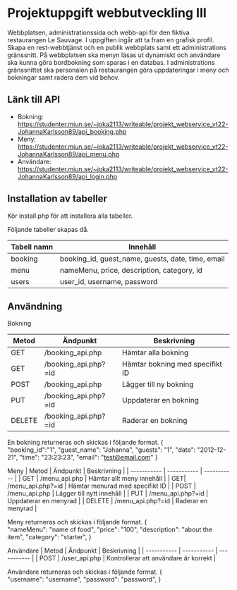# Projektuppgift webbutveckling III
Webbplatsen, administrationssida och
webb-api för den fiktiva restaurangen Le Sauvage.
I uppgiften ingår att ta fram en grafisk profil. Skapa en rest-webbtjänst och en
publik webbplats samt ett administrations gränssnitt. På webbplatsen ska menyn
läsas ut dynamiskt och användare ska kunna göra bordbokning som sparas i en
databas. I administrations gränssnittet ska personalen på restaurangen göra
uppdateringar i meny och bokningar samt radera dem vid behov. 

## Länk till API
- Bokning: https://studenter.miun.se/~joka2113/writeable/projekt_webservice_vt22-JohannaKarlsson89/api_booking.php
- Meny: https://studenter.miun.se/~joka2113/writeable/projekt_webservice_vt22-JohannaKarlsson89/api_menu.php
- Användare: https://studenter.miun.se/~joka2113/writeable/projekt_webservice_vt22-JohannaKarlsson89/api_login.php


## Installation av tabeller

Kör install.php för att installera alla tabeller. 

Följande tabeller skapas då. 

| Tabell namn | Innehåll |
| ----------- | ----------- |
| booking | booking_id, guest_name, guests, date, time, email |
| menu | nameMenu, price, description, category, id |
| users | user_id, username, password |

## Användning

Bokning

| Metod | Ändpunkt | Beskrivning |
| ----------- | ----------- | ----------- |
| GET | /booking_api.php | Hämtar alla bokning |
| GET| /booking_api.php?=id | Hämtar bokning med specifikt ID |
| POST | /booking_api.php | Lägger till ny bokning |
| PUT | /booking_api.php?=id | Uppdaterar en bokning |
| DELETE | /booking_api.php?=id | Raderar en bokning |

En bokning returneras och skickas i följande format. 
{    
    "booking_id":"1",
    "guest_name": "Johanna",
    "guests": "1",
    "date": "2012-12-21",
    "time": "23:23:23",
    "email": "test@email.com"
}


Meny
| Metod | Ändpunkt | Beskrivning |
| ----------- | ----------- | ----------- |
| GET | /menu_api.php | Hämtar allt meny innehåll |
| GET| /menu_api.php?=id | Hämtar menurad med specifikt ID |
| POST | /menu_api.php | Lägger till nytt innehåll |
| PUT | /menu_api.php?=id | Uppdaterar en menyrad |
| DELETE | /menu_api.php?=id | Raderar en menyrad |

Meny returneras och skickas i följande format. 
{    
    "nameMenu": "name of food",
    "price": "100",
    "description": "about the item",
    "category": "starter",
}

Användare
| Metod | Ändpunkt | Beskrivning |
| ----------- | ----------- | ----------- |
| POST | /user_api.php | Kontrollerar att användare är korrekt |

Användare returneras och skickas i följande format. 
{    
    "username": "username",
    "password": "password",
}
